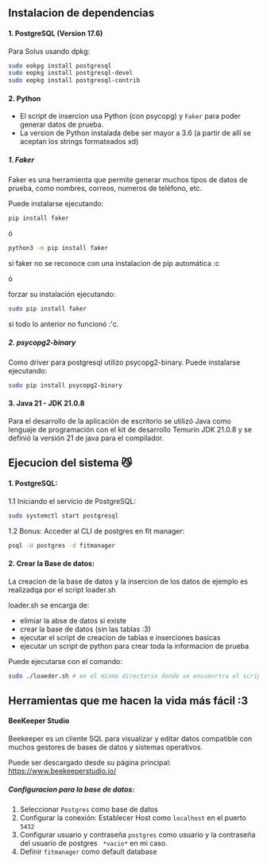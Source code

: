 ## Instalacion de dependencias 
#### 1. PostgreSQL (Version 17.6)
Para Solus usando dpkg: 
```sh 
sudo eokpg install postgresql
sudo eopkg install postgresql-devel
sudo eopkg install postgresql-contrib
```

#### 2. Python 
- El script de insercion usa Python (con psycopg) y `Faker` para poder generar datos de prueba. 
- La version de Python instalada debe ser mayor a 3.6 (a partir de allí se aceptan los strings formateados xd)

##### 1. Faker 
Faker es una herramienta que permite generar muchos tipos de datos de prueba, como nombres, correos, numeros de teléfono, etc. 

Puede instalarse ejecutando:
```sh
pip install faker
```
ó 
```sh
python3 -m pip install faker
```
si faker no se reconoce con una instalacion de pip automática :c

ó 

forzar su instalación ejecutando:

```sh
sudo pip install faker  
```
si todo lo anterior no funcionó :'c.

##### 2. psycopg2-binary
Como driver para postgresql utilizo psycopg2-binary.
Puede instalarse ejecutando: 
```sh
sudo pip install psycopg2-binary
```


#### 3. Java 21 - JDK 21.0.8 
Para el desarrollo de la aplicación de escritorio se utilizó Java como lenguaje de programación con el kit de desarrollo Temurin JDK 21.0.8 y se definió la versión 21 de java para el compilador.








## Ejecucion del sistema 😼

#### 1. PostgreSQL:
1.1 Iniciando el servicio de PostgreSQL: 
```sh
sudo systemctl start postgresql
```

1.2 Bonus: Acceder al CLI de postgres en fit manager:
```sh
psql -U postgres -d fitmanager
```

#### 2. Crear la Base de datos:
La creacion de la base de datos y la insercion de los datos de ejemplo es realizadqa por el script loader.sh

loader.sh se encarga de: 
- elimiar la abse de datos si existe
- crear la base de datos (sin las tablas :3) 
- ejecutar el script de creacion de tablas e inserciones basicas 
- ejecutar un script de python para crear toda la informacion de prueba

Puede ejecutarse con el comando:

```sh
sudo ./loaeder.sh # en el mismo directorio donde se encuenrtra el script
```













## Herramientas que me hacen la vida más fácil :3

#### BeeKeeper Studio
Beekeeper es un cliente SQL para visualizar y editar datos compatible con muchos gestores de bases de datos y sistemas operativos.

Puede ser descargado desde su página principal: https://www.beekeeperstudio.io/

##### Configuracion para la base de datos:
1. Seleccionar `Postgres` como base de datos
2. Configurar la conexión:
Establecer Host como `localhost` en el puerto `5432`
3. Configurar usuario y contraseña
`postgres` como usuario y la contraseña del usuario de postgres ` *vacio*` en mi caso.
4. Definir  `fitmanager` como default database  